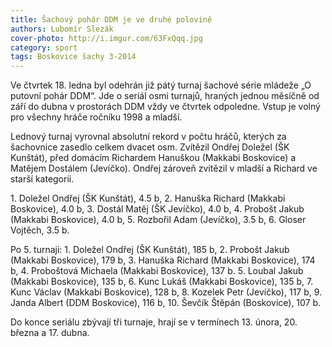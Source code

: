 ```yaml
---
title: Šachový pohár DDM je ve druhé polovině
authors: Lubomír Slezák
cover-photo: http://i.imgur.com/63FxQqq.jpg
category: sport
tags: Boskovice šachy 3-2014
---
```


Ve čtvrtek 18. ledna byl odehrán již pátý turnaj šachové série mládeže „O putovní pohár DDM“. Jde o seriál osmi turnajů, hraných jednou měsíčně od září do dubna v prostorách DDM vždy ve čtvrtek odpoledne. Vstup je volný pro všechny hráče ročníku 1998 a mladší.

Lednový turnaj vyrovnal absolutní rekord v počtu hráčů, kterých za šachovnice zasedlo celkem dvacet osm. Zvítězil Ondřej Doležel (ŠK Kunštát), před domácím Richardem Hanuškou (Makkabi Boskovice) a Matějem Dostálem (Jevíčko). Ondřej zároveň zvítězil v mladší a Richard ve starší kategorii.

1\. Doležel Ondřej (ŠK Kunštát), 4.5 b, 2. Hanuška Richard (Makkabi Boskovice), 4.0 b, 3. Dostál Matěj (ŠK Jevíčko), 4.0 b, 4. Probošt Jakub (Makkabi Boskovice), 4.0 b, 5. Rozbořil Adam (Jevíčko), 3.5 b, 6. Gloser Vojtěch, 3.5 b.

Po 5. turnaji: 1. Doležel Ondřej (ŠK Kunštát), 185 b, 2. Probošt Jakub (Makkabi Boskovice), 179 b, 3. Hanuška Richard (Makkabi Boskovice), 174 b, 4. Proboštová Michaela (Makkabi Boskovice), 137 b. 5. Loubal Jakub (Makkabi Boskovice), 135 b, 6. Kunc Lukáš (Makkabi Boskovice), 135 b, 7. Kunc Václav (Makkabi Boskovice), 128 b, 8. Kozelek Petr (Jevíčko), 117 b, 9. Janda Albert (DDM Boskovice), 116 b, 10. Ševčík Štěpán (Boskovice), 107 b.

Do konce seriálu zbývají tři turnaje, hrají se v termínech 13. února, 20. března a 17. dubna.